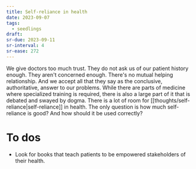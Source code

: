```yaml
---
title: Self-reliance in health
date: 2023-09-07
tags:
  - seedlings
draft:
sr-due: 2023-09-11
sr-interval: 4
sr-ease: 272
---
```

We give doctors too much trust. They do not ask us of our patient history enough. They aren't concerned enough. There's no mutual helping relationship. And we accept all that they say as the conclusive, authoritative, answer to our problems. While there are parts of medicine where specialized training is required, there is also a large part of it that is debated and swayed by dogma. There is a lot of room for [[thoughts/self-reliance|self-reliance]] in health. The only question is how much self-reliance is good? And how should it be used correctly?

# To dos
- Look for books that teach patients to be empowered stakeholders of their health.